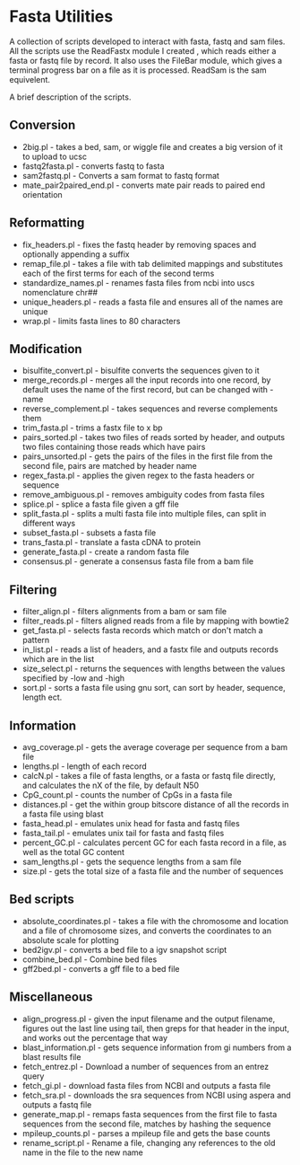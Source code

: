 # Fasta Utilities #

A collection of scripts developed to interact with fasta, fastq and sam files.  
All the scripts use the ReadFastx module I created , which reads either a fasta 
or fastq file by record.  It also uses the FileBar module, which gives 
a terminal progress bar on a file as it is processed.  ReadSam is the sam 
equivelent.

A brief description of the scripts.

## Conversion ##
* 2big.pl               -  takes a bed, sam, or wiggle file and creates a big 
  version of it to upload to ucsc
* fastq2fasta.pl          -  converts fastq to fasta
* sam2fastq.pl            -  Converts a sam format to fastq format
* mate_pair2paired_end.pl -  converts mate pair reads to paired end orientation

## Reformatting ##
* fix_headers.pl       -  fixes the fastq header by removing spaces and 
  optionally appending a suffix
* remap_file.pl        -  takes a file with tab delimited mappings and 
  substitutes each of the first terms for each of the second terms
* standardize_names.pl -  renames fasta files from ncbi into uscs nomenclature 
  chr##
* unique_headers.pl    -  reads a fasta file and ensures all of the names are 
  unique
* wrap.pl              -  limits fasta lines to 80 characters

## Modification ##
* bisulfite_convert.pl  -  bisulfite converts the sequences given to it
* merge_records.pl      -  merges all the input records into one record, by 
  default uses the name of the first record, but can be changed with -name
* reverse_complement.pl -  takes sequences and reverse complements them
* trim_fasta.pl         -  trims a fastx file to x bp
* pairs_sorted.pl       -  takes two files of reads sorted by header, and 
  outputs two files containing those reads which have pairs
* pairs_unsorted.pl     -  gets the pairs of the files in the first file from 
  the second file, pairs are matched by header name
* regex_fasta.pl        -  applies the given regex to the fasta headers or 
  sequence
* remove_ambiguous.pl   -  removes ambiguity codes from fasta files
* splice.pl             -  splice a fasta file given a gff file
* split_fasta.pl        -  splits a multi fasta file into multiple files, can 
  split in different ways
* subset_fasta.pl       -  subsets a fasta file
* trans_fasta.pl        -  translate a fasta cDNA to protein
* generate_fasta.pl     -  create a random fasta file
* consensus.pl          -  generate a consensus fasta file from a bam file

## Filtering ##
* filter_align.pl -  filters alignments from a bam or sam file
* filter_reads.pl -  filters aligned reads from a file by mapping with bowtie2
* get_fasta.pl    -  selects fasta records which match or don't match a pattern
* in_list.pl      -  reads a list of headers, and a fastx file and outputs 
  records which are in the list
* size_select.pl  -  returns the sequences with lengths between the values 
  specified by -low and -high
* sort.pl         -  sorts a fasta file using gnu sort, can sort by header, 
  sequence, length ect.

## Information ##
* avg_coverage.pl -  gets the average coverage per sequence from a bam file
* lengths.pl      -  length of each record
* calcN.pl        -  takes a file of fasta lengths, or a fasta or fastq file 
  directly, and calculates the nX of the file, by default N50
* CpG_count.pl    -  counts the number of CpGs in a fasta file
* distances.pl    -  get the within group bitscore distance of all the records 
  in a fasta file using blast
* fasta_head.pl   -  emulates unix head for fasta and fastq files
* fasta_tail.pl   -  emulates unix tail for fasta and fastq files
* percent_GC.pl   -  calculates percent GC for each fasta record in a file, as 
  well as the total GC content
* sam_lengths.pl  -  gets the sequence lengths from a sam file
* size.pl         -  gets the total size of a fasta file and the number of 
  sequences

## Bed scripts ##
* absolute_coordinates.pl -  takes a file with the chromosome and location and 
  a file of chromosome sizes, and converts the coordinates to an absolute scale 
  for plotting
* bed2igv.pl              -  converts a bed file to a igv snapshot script
* combine_bed.pl          -  Combine bed files
* gff2bed.pl              -  converts a gff file to a bed file

## Miscellaneous ##
* align_progress.pl    -  given the input filename and the output filename, 
  figures out the last line using tail, then greps for that header in the 
  input, and works out the percentage that way
* blast_information.pl -  gets sequence information from gi numbers from 
  a blast results file
* fetch_entrez.pl      -  Download a number of sequences from an entrez query
* fetch_gi.pl            -  download fasta files from NCBI and outputs a fasta file
* fetch_sra.pl           -  downloads the sra sequences from NCBI using aspera 
  and outputs a fastq file
* generate_map.pl      -  remaps fasta sequences from the first file to fasta 
  sequences from the second file, matches by hashing the sequence
* mpileup_counts.pl    -  parses a mpileup file and gets the base counts
* rename_script.pl     -  Rename a file, changing any references to the old 
  name in the file to the new name
